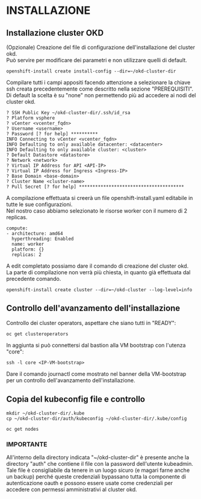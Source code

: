 # INSTALLAZIONE

## Installazione cluster OKD
(Opzionale) Creazione del file di configurazione dell'installazione del cluster okd.  
Può servire per modificare dei parametri e non utilizzare quelli di default.  
```
openshift-install create install-config --dir=~/okd-cluster-dir
```
Compilare tutti i campi appositi facendo attenzione a selezionare la chiave ssh creata precedentemente come descritto nella sezione "PREREQUISITI". Di default la scelta è su "none" non permettendo più ad accedere ai nodi del cluster okd.  
```
? SSH Public Key ~/okd-cluster-dir/.ssh/id_rsa
? Platform vsphere
? vCenter <vcenter_fqdn>
? Username <username>
? Password [? for help] **********
INFO Connecting to vCenter <vcenter_fqdn>
INFO Defaulting to only available datacenter: <datacenter>
INFO Defaulting to only available cluster: <cluster>
? Default Datastore <datastore>
? Network <network>
? Virtual IP Address for API <API-IP>
? Virtual IP Address for Ingress <Ingress-IP>
? Base Domain <base-domain>
? Cluster Name <cluster-name>
? Pull Secret [? for help] ***************************************
```

A compilazione effettuata si creerà un file openshift-install.yaml editabile in tutte le sue configurazioni.  
Nel nostro caso abbiamo selezionato le risorse worker con il numero di 2 replicas.  
```
compute:
- architecture: amd64
  hyperthreading: Enabled
  name: worker
  platform: {}
  replicas: 2
  ```
  
A edit completato possiamo dare il comando di creazione del cluster okd.  
La parte di compilazione non verrà più chiesta, in quanto già effettuata dal precedente comando.  
```
openshift-install create cluster --dir=~/okd-cluster --log-level=info
```

## Controllo dell'avanzamento dell'installazione
Controllo dei cluster operators, aspettare che siano tutti in "READY":  
```
oc get clusteroperators
```

In aggiunta si può connettersi dal bastion alla VM bootstrap con l'utenza "core":  
```
ssh -l core <IP-VM-bootstrap>
```
Dare il comando journactl come mostrato nel banner della VM-bootstrap per un controllo dell'avanzamento dell'installazione.

## Copia del kubeconfig file e controllo
```
mkdir ~/okd-cluster-dir/.kube
cp ~/okd-cluster-dir/auth/kubeconfig ~/okd-cluster-dir/.kube/config
```

```
oc get nodes
```

### IMPORTANTE
All'interno della directory indicata "~/okd-cluster-dir" è presente anche la directory "auth" che contiene il file con la password dell'utente kubeadmin.
Tale file è consigliabile da tenere in un luogo sicuro (e magari farne anche un backup) perché queste credenziali bypassano tutta la componente di autenticazione oauth e possono essere usate come credenziali per accedere con permessi amministrativi al cluster okd.  
